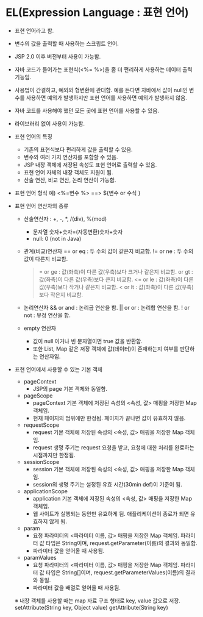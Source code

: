 # EL(Expression Language : 표현 언어)

- 표현 언어라고 함.
- 변수의 값을 출력할 때 사용하는 스크립트 언어.
- JSP 2.0 이후 버전부터 사용이 가능함.
- 자바 코드가 들어가는 표현식(<%= %>)을 좀 더 편리하게 사용하는 데이터 출력 기능임.
- 사용법이 간결하고, 예외와 형변환에 관대함. 예를 든다면 자바에서 값이 null인 변수를 사용하면 예외가 발생하지만 표현 언어를 사용하면 예외가 발생하지 않음.
- 자바 코드를 사용해야 했던 모든 곳에 표현 언어를 사용할 수 있음.
- 라이브러리 없이 사용이 가능함.
- 표현 언어의 특징

  * 기존의 표현식보다 편리하게 값을 출력할 수 있음.
  * 변수와 여러 가지 연산자를 포함할 수 있음.
  * JSP 내장 객체에 저장된 속성도 표현 언어로 출력할 수 있음.
  * 표현 언어 자체의 내장 객체도 지원이 됨.
  * 산술 연산, 비교 연산, 논리 연산이 가능함.
- 표현 언어 형식
  예) <%=변수 %>  ==> ${변수 or 수식 }
- 표현 언어 연산자의 종류

  * 산술연산자 : +, -, *, /(div), %(mod)

    * 문자열 숫자+숫자=(자동변환)숫자+숫자
    * null: 0 (not in Java)
  * 관계(비교)연산자
    == or eq : 두 수의 값이 같은지 비교함.
    != or ne : 두 수의 값이 다른지 비교함.

    > = or ge : 값(좌측)이 다른 값(우측)보다 크거나 같은지 비교함.
    > or gt : 값(좌측)이 다른 값(우측)보다 큰지 비교함.
    > <= or le : 값(좌측)이 다른 값(우측)보다 작거나 같은지 비교함.
    > < or lt : 값(좌측)이 다른 값(우측)보다 작은지 비교함.
    >
  * 논리연산자
    && or and : 논리곱 연산을 함.
    || or or : 논리합 연산을 함.
    ! or not : 부정 연산을 함.
  * empty 연산자

    - 값이 null 이거나 빈 문자열이면 true 값을 반환함.
    - 또한 List, Map 같은 저장 객체에 값(데이터)이 존재하는지 여부를 판단하는 연산자임.
- 표현 언어에서 사용할 수 있는 기본 객체

  * pageContext
    - JSP의 page 기본 객체와 동일함.
  * pageScope
    - pageContext 기본 객체에 저장된 속성의 <속성, 값> 매핑을 저장한 Map 객체임.
    - 현재 페이지의 범위에만 한정됨. 페이지가 끝나면 값이 유효하지 않음.
  * requestScope
    - request 기본 객체에 저장된 속성의 <속성, 값> 매핑을 저장한 Map 객체임.
    - request 생명 주기는 request 요청을 받고, 요청에 대한 처리를 완료하는 시점까지만 한정됨.
  * sessionScope
    - session 기본 객체에 저장된 속성의 <속성, 값> 매핑을 저장한 Map 객체임.
    - session의 생명 주기는 설정된 유효 시간(30min def)이 기준이 됨.
  * applicationScope
    - application 기본 객체에 저장된 속성의 <속성, 값> 매핑을 저장한 Map 객체임.
    - 웹 사이트가 실행되는 동안만 유효하게 됨. 애플리케이션이 종료가 되면 유효하지 않게 됨.
  * param
    - 요청 파라미터의 <파라미터 이름, 값> 매핑을 저장한 Map 객체임. 파라미터 값 타입은 String이며, request.getParameter(이름)의 결과와 동일함.
    - 파라미터 값을 얻어올 때 사용됨.
  * paramValues
    - 요청 파라미터의 <파라미터 이름, 값> 매핑을 저장한 Map 객체임. 파라미터 값 타입은 String[]이며, request.getParameterValues(이름)의 결과와 동일.
    - 파라미터 값을 배열로 얻어올 때 사용됨.

  ※ 내장 객체를 사용할 때는 map 자료 구조 형태로 key, value 값으로 저장.
  setAttribute(String key, Object value)
  getAttribute(String key)
